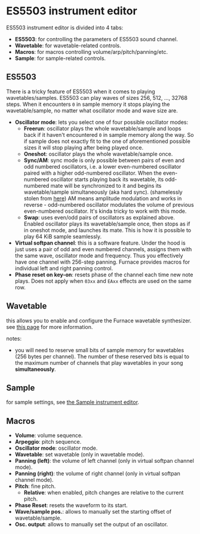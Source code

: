 # ES5503 instrument editor

ES5503 instrument editor is divided into 4 tabs:

- **ES5503**: for controlling the parameters of ES5503 sound channel.
- **Wavetable**: for wavetable-related controls.
- **Macros**: for macros controlling volume/arp/pitch/panning/etc.
- **Sample**: for sample-related controls.

## ES5503

There is a tricky feature of ES5503 when it comes to playing wavetables/samples. ES5503 can play waves of sizes 256, 512, ..., 32768 steps. When it encounters `0` in sample memory it stops playing the wavetable/sample, no matter what oscillator mode and wave size are.

- **Oscillator mode**: lets you select one of four possible oscillator modes:
  - **Freerun**: oscillator plays the whole wavetable/sample and loops back if it haven't encountered `0` in sample memory along the way. So if sample does not exactly fit to the one of aforementioned possible sizes it will stop playing after being played once.
  - **Oneshot**: oscillator plays the whole wavetable/sample once.
  - **Sync/AM**: sync mode is only possible between pairs of even and odd numbered oscillators, i.e. a lower even-numbered oscillator paired with a higher odd-numbered oscillator. When the even-numbered oscillator starts playing back its wavetable, its odd-numbered mate will be synchronized to it and begins its wavetable/sample simultaneously (aka hard sync). (shamelessly stolen from [here](http://www.buchty.net/ensoniq/5503.html)) AM means amplitude modulation and works in reverse - odd-numbered oscillator modulates the volume of previous even-numbered oscillator. It's kinda tricky to work with this mode.
  - **Swap**: uses even/odd pairs of oscillators as explained above. Enabled oscillator plays its wavetable/sample once, then stops as if in oneshot mode, and launches its mate. This is how it is possible to play 64 KiB sample seamlessly.
- **Virtual softpan channel**: this is a software feature. Under the hood is just uses a pair of odd and even numbered channels, assigns them with the same wave, oscillator mode and frequency. Thus you effectively have one channel with 256-step panning. Furnace provides macros for individual left and right panning control.
- **Phase reset on key-on**: resets phase of the channel each time new note plays. Does not apply when `03xx` and `EAxx` effects are used on the same row.

## Wavetable

this allows you to enable and configure the Furnace wavetable synthesizer. see [this page](wavesynth.md) for more information.

notes:
- you will need to reserve small bits of sample memory for wavetables (256 bytes per channel). The number of these reserved bits is equal to the maximum number of channels that play wavetables in your song **simultaneously**.

## Sample

for sample settings, see [the Sample instrument editor](sample.md).

## Macros

- **Volume**: volume sequence.
- **Arpeggio**: pitch sequence.
- **Oscillator mode**: oscillator mode.
- **Wavetable**: set wavetable (only in wavetable mode).
- **Panning (left)**: the volume of left channel (only in virtual softpan channel mode).
- **Panning (right)**: the volume of right channel (only in virtual softpan channel mode).
- **Pitch**: fine pitch.
  - **Relative**: when enabled, pitch changes are relative to the current pitch.
- **Phase Reset**: resets the waveform to its start.
- **Wave/sample pos.**: allows to manually set the starting offset of wavetable/sample.
- **Osc. output**: allows to manually set the output of an oscillator.